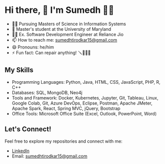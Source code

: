 # Hi there, 👋 I'm Sumedh 👨‍🏭

<!--
**sumedhTirodkar1508/sumedhtirodkar1508** is a ✨ _special_ ✨ repository because its `README.md` (this file) appears on your GitHub profile.

-->
- 👨‍🎓 Pursuing Masters of Science in Information Systems
- 🐢 Master's student at the University of Maryland
- 🧑‍💻 Ex. Software Development Engineer at Reliance Jio
- 📫 How to reach me: sumedhtirodkar15@gmail.com
- 😄 Pronouns: he/him
- ⚡ Fun fact: Can repair anything! 🪛🧑‍🔧🔧

## My Skills
- Programming Languages: Python, Java, HTML, CSS, JavaScript, PHP, R, C++
- Databases: SQL, MongoDB, Neo4j
- Tools and Framework: Docker, Kubernetes, Jupyter, Git, Tableau, Linux, Google Colab, Git, Azure DevOps, Eclipse, Postman, Apache JMeter, Apache Spark, React, Spring MVC, jQuery, Bootstrap
- Office Tools: Microsoft Office Suite (Excel, Outlook, PowerPoint, Word)

## Let's Connect!
Feel free to explore my repositories and connect with me:

- [LinkedIn](www.linkedin.com/in/sumedh-tirodkar) <br/>
- Email: sumedhtirodkar15@gmail.com
